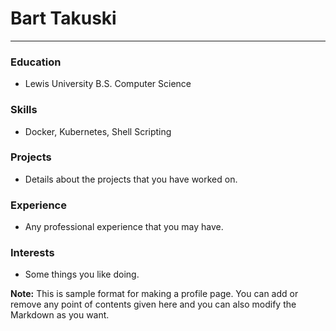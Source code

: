 # Bart Takuski

-------
### Education

- Lewis University B.S. Computer Science

### Skills

- Docker, Kubernetes, Shell Scripting

### Projects

- Details about the projects that you have worked on.

### Experience

- Any professional experience that you may have.

### Interests

- Some things you like doing.



**Note:** This is sample format for making a profile page. You can add or remove any point of contents given here and you can also modify the Markdown as you want.
